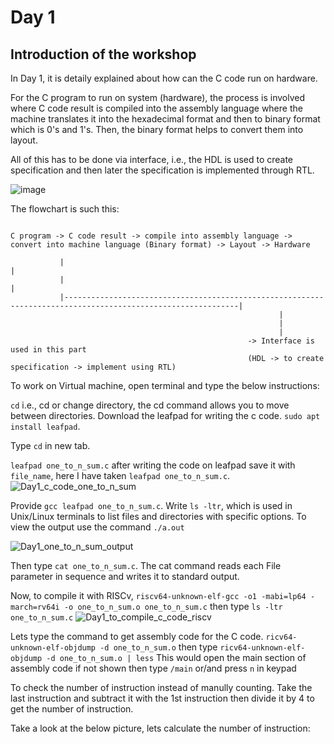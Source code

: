 # Day 1
## Introduction of the workshop

In Day 1, it is detaily explained about how can the C code run on hardware.

For the C program to run on system (hardware), the process is involved where C code result is compiled into the assembly language where the machine translates it into the hexadecimal format and then to binary format which is 0's and 1's. Then, the binary format helps to convert them into layout.

All of this has to be done via interface, i.e., the HDL is used to create specification and then later the specification is implemented through RTL.

![image](https://github.com/user-attachments/assets/2bcfd890-afaa-4502-a849-50668bfe66d8) 

The flowchart is such this:

```

C program -> C code result -> compile into assembly language -> convert into machine language (Binary format) -> Layout -> Hardware  
                                                                                                                                     
           |                                                                                                             |           
           |                                                                                                             |           
           |-------------------------------------------------------------------------------------------------------------|           
                                                            |                                                                        
                                                            |                                                                        
                                                            |                                                                        
                                                     -> Interface is used in this part 
                                                     (HDL -> to create specification -> implement using RTL)
```


To work on Virtual machine, open terminal and type the below instructions:

 ``cd`` i.e., cd or change directory, the cd command allows you to move between directories. Download the leafpad for writing the c code. ``sudo apt install leafpad``.

 Type ``cd`` in new tab.

``leafpad one_to_n_sum.c`` after writing the code on leafpad save it with `file_name`, here I have taken ``leafpad one_to_n_sum.c``.
![Day1_c_code_one_to_n_sum](https://github.com/user-attachments/assets/64a357d1-8844-4dcd-ac22-0d11a3810b87)

Provide ``gcc leafpad one_to_n_sum.c``. Write ``ls -ltr``, which is used in Unix/Linux terminals to list files and directories with specific options.
To view the output use the command ``./a.out``

![Day1_one_to_n_sum_output](https://github.com/user-attachments/assets/7e43ee2e-5118-4586-bbca-8ed074ba790e)

Then type `cat one_to_n_sum.c`. The cat command reads each File parameter in sequence and writes it to standard output.

Now, to compile it with RISCv, `riscv64-unknown-elf-gcc -o1 -mabi=lp64 -march=rv64i -o one_to_n_sum.o one_to_n_sum.c` then type `ls -ltr one_to_n_sum.c`
![Day1_to_compile_c_code_riscv](https://github.com/user-attachments/assets/dae519df-9cba-47c1-a398-c5980cfffe4d)

Lets type the command to get assembly code for the C code.
`ricv64-unknown-elf-objdump -d one_to_n_sum.o` then type `ricv64-unknown-elf-objdump -d one_to_n_sum.o | less`
This would open the main section of assembly code if not shown then type `/main` or/and press `n` in keypad

To check the number of instruction instead of manully counting.
Take the last instruction and subtract it with the 1st instruction then divide it by 4 to get the number of instruction.

Take a look at the below picture, lets calculate the number of instruction:
